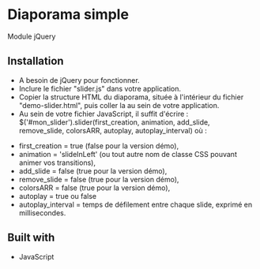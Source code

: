# Diaporama simple
Module jQuery

## Installation
* A besoin de jQuery pour fonctionner.
* Inclure le fichier "slider.js" dans votre application.
* Copier la structure HTML du diaporama, située à l'intérieur du fichier "demo-slider.html", puis coller la au sein de votre application.
* Au sein de votre fichier JavaScript, il suffit d'écrire : $('#mon_slider').slider(first_creation, animation, add_slide, remove_slide, colorsARR, autoplay, autoplay_interval) où :
- first_creation = true (false pour la version démo),
- animation = 'slideInLeft' (ou tout autre nom de classe CSS pouvant animer vos transitions),
- add_slide = false (true pour la version démo),
- remove_slide = false (true pour la version démo),
- colorsARR = false (true pour la version démo),
- autoplay = true ou false
- autoplay_interval = temps de défilement entre chaque slide, exprimé en millisecondes.

## Built with
* JavaScript
